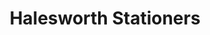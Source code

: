 ---
title: "Halesworth Stationers"
url: /halesworth/halesworth-stationers/
shop: office supplies
---
